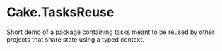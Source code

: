 # Cake.TasksReuse
Short demo of a package containing tasks meant to be reused by other projects that share state using a typed context.

